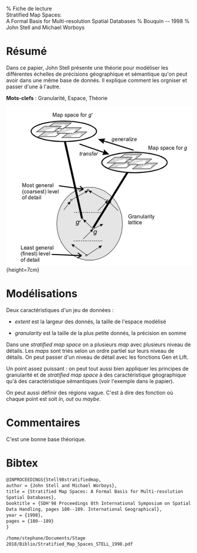 % Fiche de lecture  
Stratified Map Spaces:  
A Formal Basis for Multi-resolution Spatial Databases
% Bouquin -- 1998
% John Stell and Michael Worboys

# Résumé

Dans ce papier, John Stell présente une théorie pour modéliser les différentes
échelles de précisions géographique et sémantique qu'on peut avoir dans une
même base de donnés. Il explique comment les orgniser et passer d'une à
l'autre.

**Mots-clefs** : Granularité, Espace, Théorie

![Une _stratified map space_](stell1998.png){height=7cm}

# Modélisations 

Deux caractéristiques d'un jeu de données :

- _extent_ est la largeur des donnés, la taille de l'espace modélisé

- _granularity_ est la taille de la plus petite donnés, la précision en somme

Dans une _stratified map space_ on a plusieurs _map_ avec plusieurs niveau de
détails. Les _maps_ sont triés selon un ordre partiel sur leurs niveau de
détails.  On peut passer d'un niveau de détail avec les fonctions Gen et Lift.

Un point assez puissant : on peut tout aussi bien appliquer les principes de
granularité et de _stratified map space_ à des caractéristique géographique
qu'à des caractéristique sémantiques (voir l'exemple dans le papier).

On peut aussi définir des régions vague. C'est à dire des fonction où chaque
point est soit _in_, _out_ ou _maybe_.

# Commentaires

C'est une bonne base théorique.

# Bibtex

```
@INPROCEEDINGS{Stell98stratifiedmap,
author = {John Stell and Michael Worboys},
title = {Stratified Map Spaces: A Formal Basis for Multi-resolution Spatial Databases},
booktitle = {SDH'98 Proceedings 8th International Symposium on Spatial Data Handling, pages 180--189. International Geographical},
year = {1998},
pages = {180--189}
}
```

```
/home/stephane/Documents/Stage 2018/Biblio/Stratified_Map_Spaces_STELL_1998.pdf
```
